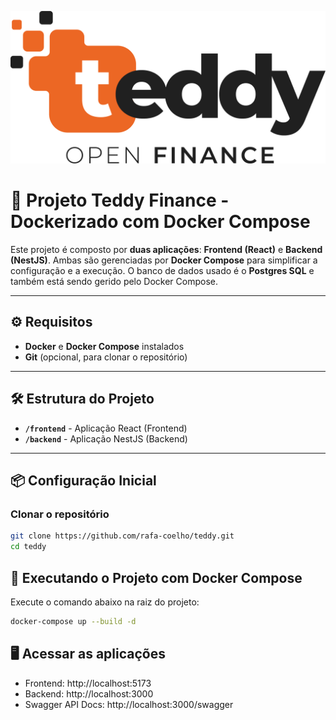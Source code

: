![Teddy Logo](src/frontend/public/teddy-logo.png)
# 🐳 Projeto Teddy Finance - Dockerizado com Docker Compose

Este projeto é composto por **duas aplicações**: **Frontend (React)** e **Backend (NestJS)**. 
Ambas são gerenciadas por **Docker Compose** para simplificar a configuração e a execução.
O banco de dados usado é o **Postgres SQL** e também está sendo gerido pelo Docker Compose.

---

## ⚙️ Requisitos

- **Docker** e **Docker Compose** instalados
- **Git** (opcional, para clonar o repositório)

---

## 🛠️ Estrutura do Projeto

- **`/frontend`** - Aplicação React (Frontend)
- **`/backend`** - Aplicação NestJS (Backend)

---

## 📦 Configuração Inicial

### **Clonar o repositório**
```bash
git clone https://github.com/rafa-coelho/teddy.git
cd teddy
```

## 🚀 Executando o Projeto com Docker Compose

Execute o comando abaixo na raiz do projeto:
```bash
docker-compose up --build -d
```

## 🖥️ Acessar as aplicações
- Frontend: http://localhost:5173
- Backend: http://localhost:3000
- Swagger API Docs: http://localhost:3000/swagger
